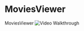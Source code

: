 # MoviesViewer
MoviesViewer 
<img src='https://github.com/sunnyg522/tipCaluculator/blob/master/MovieViewer.gif' title='Video Walkthrough' width='' alt='Video Walkthrough' />
